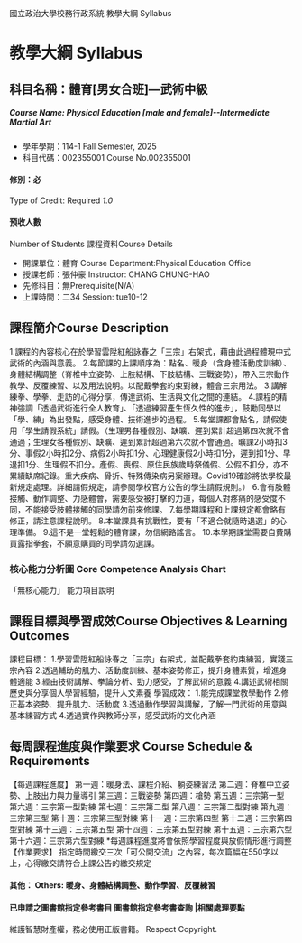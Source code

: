國立政治大學校務行政系統 教學大綱 Syllabus
# 教學大綱 Syllabus
##  科目名稱：體育[男女合班]—武術中級 
#####  Course Name: Physical Education [male and female]--Intermediate Martial Art
  * 學年學期：114-1 Fall Semester, 2025 
  * 科目代碼：002355001 Course No.002355001
#### 修別：必
Type of Credit: Required 
_1.0_
#### 預收人數
Number of Students
課程資料Course Details
  * 開課單位：體育 Course Department:Physical Education Office 
  * 授課老師：張仲豪 Instructor: CHANG CHUNG-HAO 
  * 先修科目：無Prerequisite(N/A)
  * 上課時間：二34 Session: tue10-12
##  課程簡介Course Description
1.課程的內容核心在於學習雲陞紅船詠春之「三宗」右架式，藉由此過程體現中式武術的內涵與意義。
2.每節課的上課順序為：點名、暖身（含身體活動度訓練）、身體結構調整（脊椎中立姿勢、上肢結構、下肢結構、三戰姿勢），帶入三宗動作教學、反覆練習、以及用法說明。以配戴拳套約束對練，體會三宗用法。
3.講解練拳、學拳、走訪的心得分享，傳達武術、生活與文化之間的連結。
4.課程的精神強調「透過武術進行全人教育」、「透過練習產生恆久性的進步」，鼓勵同學以「學、練」為出發點，感受身體、技術進步的過程。
5.每堂課都會點名，請假使用「學生請假系統」請假。（生理男各種假別、缺曠、遲到累計超過第四次就不會通過；生理女各種假別、缺曠、遲到累計超過第六次就不會通過。曠課2小時扣3分、事假2小時扣2分、病假2小時扣1分、心理健康假2小時扣1分，遲到扣1分、早退扣1分、生理假不扣分。產假、喪假、原住民族歲時祭儀假、公假不扣分，亦不累績缺席紀錄。重大疾病、骨折、特殊傳染病另案辦理。Covid19確診將依學校最新規定處理。詳細請假規定，請參閱學校官方公告的學生請假規則。）
6.會有肢體接觸、動作調整、力感體會，需要感受被打擊的力道，每個人對疼痛的感受度不同，不能接受肢體接觸的同學請勿前來修課。
7.每學期課程和上課規定都會略有修正，請注意課程說明。
8.本堂課具有挑戰性，要有「不適合就隨時退選」的心理準備。
9.這不是一堂輕鬆的體育課，勿信網路謠言。
10.本學期課堂需要自費購買露指拳套，不願意購買的同學請勿選課。
###  核心能力分析圖 Core Competence Analysis Chart
「無核心能力」 
能力項目說明
##  課程目標與學習成效Course Objectives & Learning Outcomes 
課程目標：
1.學習雲陞紅船詠春之「三宗」右架式，並配戴拳套約束練習，實踐三宗內容
2.透過輔助的肌力、活動度訓練、基本姿勢修正，提升身體素質，增進身體適能
3.經由技術講解、拳論分析、勁力感受，了解武術的意義
4.講述武術相關歷史與分享個人學習經驗，提升人文素養
學習成效：
1.能完成課堂教學動作
2.修正基本姿勢、提升肌力、活動度
3.透過動作學習與講解，了解一門武術的用意與基本練習方式
4.透過實作與教師分享，感受武術的文化內涵
##  每周課程進度與作業要求 Course Schedule & Requirements
【每週課程進度】
第一週：暖身法、課程介紹、躺姿練習法
第二週：脊椎中立姿勢、上肢出力與力量導引
第三週：三戰姿勢
第四週：槍勢
第五週：三宗第一型
第六週：三宗第一型對練
第七週：三宗第二型
第八週：三宗第二型對練
第九週：三宗第三型
第十週：三宗第三型對練
第十一週：三宗第四型
第十二週：三宗第四型對練
第十三週：三宗第五型
第十四週：三宗第五型對練
第十五週：三宗第六型
第十六週：三宗第六型對練
*每週課程進度將會依照學習程度與放假情形進行調整  
【作業要求】
指定時間繳交三次「可公開交流」之內容，每次篇幅在550字以上，心得繳交請符合上課公告的繳交規定
####  其他： Others: 暖身、身體結構調整、動作學習、反覆練習 
####  已申請之圖書館指定參考書目  圖書館指定參考書查詢 |相關處理要點
維護智慧財產權，務必使用正版書籍。 Respect Copyright.